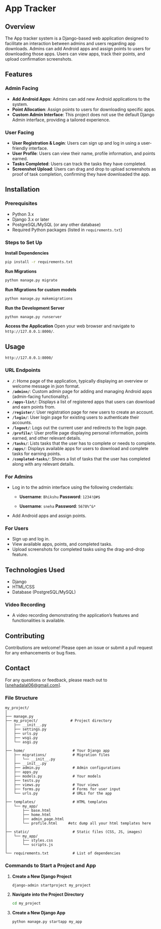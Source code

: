 # App Tracker 

## Overview
The App tracker system is a Django-based web application designed to facilitate an interaction between admins and users regarding app downloads. Admins can add Android apps and assign points to users for downloading those apps. Users can view apps, track their points, and upload confirmation screenshots.

## Features

### Admin Facing
- **Add Android Apps**: Admins can add new Android applications to the system.
- **Point Allocation**: Assign points to users for downloading specific apps.
- **Custom Admin Interface**: This project does not use the default Django Admin interface, providing a tailored experience.

### User Facing
- **User Registration & Login**: Users can sign up and log in using a user-friendly interface.
- **User Profile**: Users can view their name, profile information, and points earned.
- **Tasks Completed**: Users can track the tasks they have completed.
- **Screenshot Upload**: Users can drag and drop to upload screenshots as proof of task completion, confirming they have downloaded the app.

## Installation

### Prerequisites
- Python 3.x
- Django 3.x or later
- PostgreSQL/MySQL (or any other database)
- Required Python packages (listed in `requirements.txt`)

### Steps to Set Up
 

 **Install Dependencies**
   ```bash
   pip install -r requirements.txt
   ```
 **Run Migrations**
   ```bash
   python manage.py migrate
   ```

 **Run Migrations for custom models**
   ```bash
   python manage.py makemigrations
   ```

 **Run the Development Server**
   ```bash
   python manage.py runserver
   ```

**Access the Application**
   Open your web browser and navigate to `http://127.0.0.1:8000/`.

## Usage
 
`http://127.0.0.1:8000/`

### URL Endpoints

- **`/`**: Home page of the application, typically displaying an overview or welcome message in json format.
- **`/adminn/`**: Custom admin page for adding and managing Android apps (admin-facing functionality).
- **`/apps-list/`**: Displays a list of registered apps that users can download and earn points from.
- **`/register/`**: User registration page for new users to create an account.
- **`/login/`**: User login page for existing users to authenticate their accounts.
- **`/logout/`**: Logs out the current user and redirects to the login page.
- **`/profile/`**: User profile page displaying personal information, points earned, and other relevant details.
- **`/tasks/`**: Lists tasks that the user has to complete or needs to complete.
- **`/apps/`**: Displays available apps for users to download and complete tasks for earning points.
- **`/completed-tasks/`**: Shows a list of tasks that the user has completed along with any relevant details.

### For Admins
- Log in to the admin interface using the following credentials:
  - **Username**: `Bhikshu`
    **Password**: `1234!@#$`
  
  - **Username**: `sneha`
    **Password**: `5678%^&*`

- Add Android apps and assign points.

### For Users
- Sign up and log in.
- View available apps, points, and completed tasks.
- Upload screenshots for completed tasks using the drag-and-drop feature.

## Technologies Used
- Django
- HTML/CSS
- Database (PostgreSQL/MySQL)

### Video Recording
- A video recording demonstrating the application’s features and functionalities is available.

## Contributing
Contributions are welcome! Please open an issue or submit a pull request for any enhancements or bug fixes.

## Contact
For any questions or feedback, please reach out to [snehadalal06@gmail.com].

### File Structure


```
my_project/
│
├── manage.py
├── my_project/               # Project directory
│   ├── __init__.py
│   ├── settings.py
│   ├── urls.py
│   ├── wsgi.py
│   └── asgi.py
│
├── home/                      # Your Django app
│   ├── migrations/            # Migration files
│   │   └── __init__.py
│   ├── __init__.py
│   ├── admin.py               # Admin configurations
│   ├── apps.py
│   ├── models.py              # Your models
│   ├── tests.py
│   ├── views.py               # Your views
│   ├── forms.py               # Forms for user input
│   └── urls.py                # URLs for the app
│
├── templates/                 # HTML templates
│   └── my_app/
│       ├── base.html
│       ├── home.html
│       ├── admin_page.html
│       └── profile.html     #etc dump all your html templates here 
│
├── static/                    # Static files (CSS, JS, images)
│   └── my_app/
│       ├── styles.css
│       └── scripts.js
│
└── requirements.txt           # List of dependencies
```

### Commands to Start a Project and App

1. **Create a New Django Project**
   ```bash
   django-admin startproject my_project
   ```

2. **Navigate into the Project Directory**
   ```bash
   cd my_project
   ```

3. **Create a New Django App**
   ```bash
   python manage.py startapp my_app
   ```
